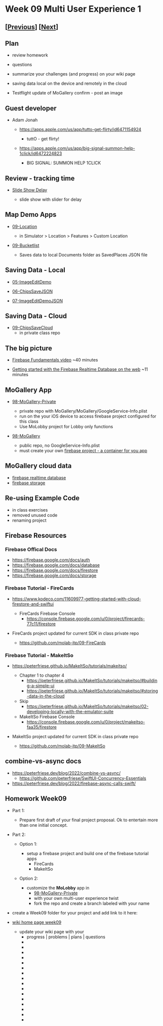 # Week 09 Multi User Experience 1

## [[Previous](./08_video.md)] [[Next](./10_multi.md)]

## Plan

- review homework

- questions

- summarize your challenges (and progress) on your wiki page

- saving data local on the device and remotely in the cloud

- Testflight update of MoGallery confirm - post an image

## Guest developer

- Adam Jonah

  - https://apps.apple.com/us/app/tutto-get-flirty/id6471154924

    - tuttO - get flirty!

  - https://apps.apple.com/us/app/big-signal-summon-help-1click/id6472224823
    - BIG SIGNAL: SUMMON HELP 1CLICK

## Review - tracking time

- [Slide Show Delay](https://github.com/molab-itp/09-SlideShowDelay)

  - slide show with slider for delay

<!-- - [CaptureRecorder](https://github.com/jht9629-nyu/CaptureRecorder.git)
  - apply core image filters to live video stream from camera
  - record button to save video to Photo library
  - minminal ObservableObject Model
  - no need for Combine! -->

## Map Demo Apps

- [09-Location](https://github.com/molab-itp/09-Location)

  - in Simulator > Location > Features > Custom Location

- [09-Bucketlist](https://github.com/molab-itp/09-Bucketlist)

  - Saves data to local Documents folder as SavedPlaces JSON file

## Saving Data - Local

- [05-ImageEditDemo](https://github.com/molab-itp/05-ImageEditDemo)

- [06-ChipsSaveJSON](https://github.com/molab-itp/06-ChipsSaveJSON)

- [07-ImageEditDemoJSON](https://github.com/molab-itp/07-ImageEditDemoJSON)

## Saving Data - Cloud

- [09-ChipsSaveCloud](https://github.com/molab-itp/09-ChipsSaveCloud)
  - in private class repo

## The big picture

- [Firebase Fundamentals video](https://www.youtube.com/watch?v=p9pgI3Mg-So&list=PLl-K7zZEsYLnfwBe4WgEw9ao0J0N1LYDR&index=7) ~40 minutes

- [Getting started with the Firebase Realtime Database on the web](https://www.youtube.com/watch?v=pP7quzFmWBY) ~11 minutes

## MoGallery App

- [98-MoGallery-Private](https://github.com/molab-itp/98-MoGallery-Private)

  - private repo with MoGallery/MoGallery/GoogleService-Info.plist
  - run on the your iOS device to access firebase project configured for this class
  - Use MoLobby project for Lobby only functions

- [98-MoGallery](https://github.com/molab-itp/98-MoGallery)
  - public repo, no GoogleService-Info.plist
  - must create your own [firebase project - a container for you app](https://firebase.google.com/)

## MoGallery cloud data

- [firebase realtime database](https://console.firebase.google.com/u/0/project/molab-485f5/database/molab-485f5-default-rtdb/data/~2Fmo-1)
- [firebase storage](https://console.firebase.google.com/u/0/project/molab-485f5/storage/molab-485f5.appspot.com/files/~2F-mo~2Fmo-1)

## Re-using Example Code

- in class exercises
- removed unused code
- renaming project

## Firebase Resources

### Firebase Offical Docs

- https://firebase.google.com/docs/auth
- https://firebase.google.com/docs/database
- https://firebase.google.com/docs/firestore
- https://firebase.google.com/docs/storage

### Firebase Tutorial - FireCards

- https://www.kodeco.com/11609977-getting-started-with-cloud-firestore-and-swiftui

  - FireCards Firebase Console
    - https://console.firebase.google.com/u/0/project/firecards-77c11/firestore

- FireCards project updated for current SDK in class private repo
  - https://github.com/molab-itp/09-FireCards

### Firebase Tutorial - MakeItSo

- https://peterfriese.github.io/MakeItSo/tutorials/makeitso/

  - Chapter 1 to chapter 4
    - https://peterfriese.github.io/MakeItSo/tutorials/makeitso/#building-a-simple-ui
    - https://peterfriese.github.io/MakeItSo/tutorials/makeitso/#storing-data-in-the-cloud
  - Skip
    - https://peterfriese.github.io/MakeItSo/tutorials/makeitso/02-developing-locally-with-the-emulator-suite
  - MakeItSo Firebase Console
    - https://console.firebase.google.com/u/0/project/makeitso-faa35/firestore

- MakeItSo project updated for current SDK in class private repo
  - https://github.com/molab-itp/09-MakeItSo

## combine-vs-async docs

- https://peterfriese.dev/blog/2022/combine-vs-async/
  - https://github.com/peterfriese/SwiftUI-Concurrency-Essentials
- https://peterfriese.dev/blog/2022/firebase-async-calls-swift/

## Homework Week09

- Part 1:

  - Prepare first draft of your final project proposal. Ok to entertain more than one initial concept.

- Part 2:

  - Option 1:

    - setup a firebase project and build one of the firebase tutorial apps
      - FireCards
      - MakeItSo

  - Option 2:

    - customize the **MoLobby** app in
      - [98-MoGallery-Private](https://github.com/molab-itp/98-MoGallery-Private)
      - with your own multi-user experience twist
      - fork the repo and create a branch labeled with your name

- create a Week09 folder for your project and add link to it here:

- [wiki home page week09](https://github.com/molab-itp/content-2025-09/wiki#week-09-homework)

  - update your wiki page with your
    - progress | problems | plans | questions
    -
    -
    -
    -
    -
    -
    -
    -
    -
    -
    -
    -
    -
    -
    -
    -

